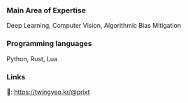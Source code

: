 ### Main Area of Expertise
Deep Learning, Computer Vision, Algorithmic Bias Mitigation

### Programming languages
Python, Rust, Lua

### Links
🐘: <a rel="me" href="https://twingyeo.kr/@prixt">https://twingyeo.kr/@prixt</a>

<!--
**prixt/prixt** is a ✨ _special_ ✨ repository because its `README.md` (this file) appears on your GitHub profile.

Here are some ideas to get you started:

- 🔭 I’m currently working on ...
- 🌱 I’m currently learning ...
- 👯 I’m looking to collaborate on ...
- 🤔 I’m looking for help with ...
- 💬 Ask me about ...
- 📫 How to reach me: ...
- 😄 Pronouns: ...
- ⚡ Fun fact: ...
-->
